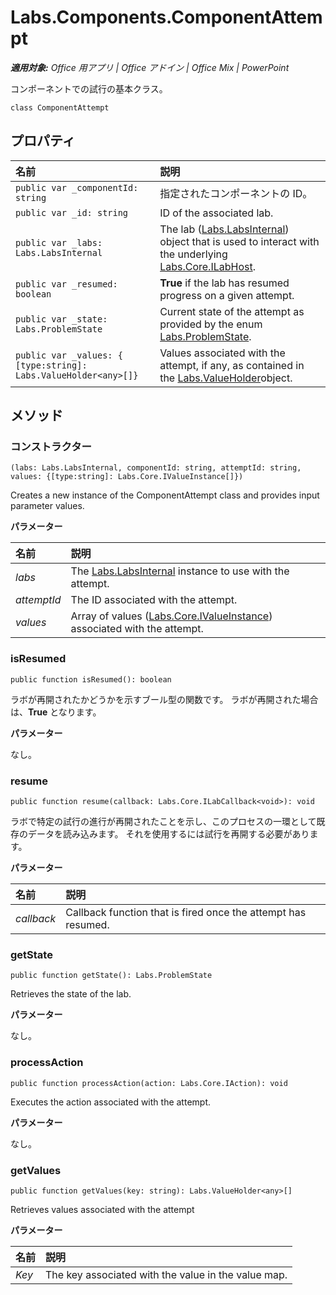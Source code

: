 ﻿
# Labs.Components.ComponentAttempt

 _**適用対象:** Office 用アプリ | Office アドイン | Office Mix | PowerPoint_

コンポーネントでの試行の基本クラス。

```
class ComponentAttempt
```


## プロパティ


|**名前**|**説明**|
|:-----|:-----|
| `public var _componentId: string`|指定されたコンポーネントの ID。|
| `public var _id: string`|ID of the associated lab.|
| `public var _labs: Labs.LabsInternal`|The lab ([Labs.LabsInternal](http://msdn.microsoft.com/library/599fb2c4-bb16-4422-84ad-10ed85a14018.aspx)) object that is used to interact with the underlying [Labs.Core.ILabHost](../../reference/office-mix/labs.core.ilabhost.md).|
| `public var _resumed: boolean`|**True** if the lab has resumed progress on a given attempt.|
| `public var _state: Labs.ProblemState`|Current state of the attempt as provided by the enum [Labs.ProblemState](../../reference/office-mix/labs.problemstate.md).|
| `public var _values: { [type:string]: Labs.ValueHolder<any>[]}`|Values associated with the attempt, if any, as contained in the [Labs.ValueHolder](../../reference/office-mix/labs.valueholder.md)object.|

## メソッド




### コンストラクター

 `(labs: Labs.LabsInternal, componentId: string, attemptId: string, values: {[type:string]: Labs.Core.IValueInstance[]})`

Creates a new instance of the ComponentAttempt class and provides input parameter values.

 **パラメーター**


|**名前**|**説明**|
|:-----|:-----|
| _labs_|The [Labs.LabsInternal](http://msdn.microsoft.com/library/599fb2c4-bb16-4422-84ad-10ed85a14018.aspx) instance to use with the attempt.|
| _attemptId_|The ID associated with the attempt.|
| _values_|Array of values ([Labs.Core.IValueInstance](../../reference/office-mix/labs.core.ivalueinstance.md)) associated with the attempt.|

### isResumed

 `public function isResumed(): boolean`

ラボが再開されたかどうかを示すブール型の関数です。  ラボが再開された場合は、**True** となります。

 **パラメーター**

なし。


### resume

 `public function resume(callback: Labs.Core.ILabCallback<void>): void`

ラボで特定の試行の進行が再開されたことを示し、このプロセスの一環として既存のデータを読み込みます。 それを使用するには試行を再開する必要があります。

 **パラメーター**


|**名前**|**説明**|
|:-----|:-----|
| _callback_|Callback function that is fired once the attempt has resumed.|

### getState

 `public function getState(): Labs.ProblemState`

Retrieves the state of the lab.

 **パラメーター**

なし。


### processAction

 `public function processAction(action: Labs.Core.IAction): void`

Executes the action associated with the attempt.

 **パラメーター**

なし。


### getValues

 `public function getValues(key: string): Labs.ValueHolder<any>[]`

Retrieves values associated with the attempt

 **パラメーター**


|**名前**|**説明**|
|:-----|:-----|
| _Key_|The key associated with the value in the value map.|
